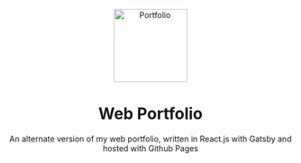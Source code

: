 <p align="center">
  <a>
    <img alt="Portfolio" src="https://sweepkey.net/img/projects.png" width="130" />
  </a>
</p>
<h1 align="center">
  Web Portfolio
</h1>

<p align="center">An alternate version of my web portfolio, written in React.js with Gatsby and hosted with Github Pages</p>

